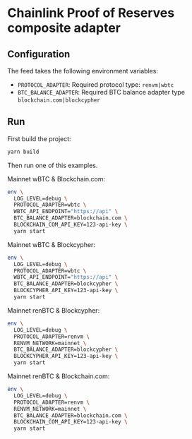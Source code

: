 # Chainlink Proof of Reserves composite adapter

## Configuration

The feed takes the following environment variables:

- `PROTOCOL_ADAPTER`: Required protocol type: `renvm|wbtc`
- `BTC_BALANCE_ADAPTER`: Required BTC balance adapter type `blockchain.com|blockcypher`

## Run

First build the project:

```bash
yarn build
```

Then run one of this examples.

Mainnet wBTC & Blockchain.com:

```bash
env \
  LOG_LEVEL=debug \
  PROTOCOL_ADAPTER=wbtc \
  WBTC_API_ENDPOINT="https://api" \
  BTC_BALANCE_ADAPTER=blockchain.com \
  BLOCKCHAIN_COM_API_KEY=123-api-key \
  yarn start
```

Mainnet wBTC & Blockcypher:

```bash
env \
  LOG_LEVEL=debug \
  PROTOCOL_ADAPTER=wbtc \
  WBTC_API_ENDPOINT="https://api" \
  BTC_BALANCE_ADAPTER=blockcypher \
  BLOCKCYPHER_API_KEY=123-api-key \
  yarn start
```

Mainnet renBTC & Blockcypher:

```bash
env \
  LOG_LEVEL=debug \
  PROTOCOL_ADAPTER=renvm \
  RENVM_NETWORK=mainnet \
  BTC_BALANCE_ADAPTER=blockcypher \
  BLOCKCYPHER_API_KEY=123-api-key \
  yarn start
```

Mainnet renBTC & Blockchain.com:

```bash
env \
  LOG_LEVEL=debug \
  PROTOCOL_ADAPTER=renvm \
  RENVM_NETWORK=mainnet \
  BTC_BALANCE_ADAPTER=blockchain.com \
  BLOCKCHAIN_COM_API_KEY=123-api-key \
  yarn start
```
